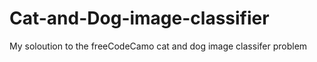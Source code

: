 # Cat-and-Dog-image-classifier
My soloution to the freeCodeCamo cat and dog image classifer problem

